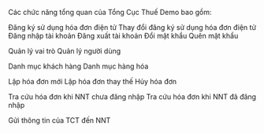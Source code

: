 Các chức năng tổng quan của Tổng Cục Thuế Demo bao gồm:

<!-- QUẢN LÝ TÀI KHOẢN -->

Đăng ký sử dụng hóa đơn điện tử
Thay đổi đăng ký sử dụng hóa đơn điện tử
Đăng nhập tài khoản
Đăng xuất tài khoản
Đổi mật khẩu
Quên mật khẩu

<!-- QUẢN LÝ HỆ THỐNG -->

Quản lý vai trò
Quản lý người dùng

<!-- QUẢN LÝ DANH MỤC -->

Danh mục khách hàng
Danh mục hàng hóa

<!-- QUẢN LÝ HÓA ĐƠN ĐIỆN TỬ -->

Lập hóa đơn mới
Lập hóa đơn thay thế
Hủy hóa đơn

<!-- TRA CỨU HÓA ĐƠN -->

Tra cứu hóa đơn khi NNT chưa đăng nhập
Tra cứu hóa đơn khi NNT đã đăng nhập

<!-- GỬI PHẢN HỒI QUA THƯ ĐIỆN TỬ -->

Gửi thông tin của TCT đến NNT
